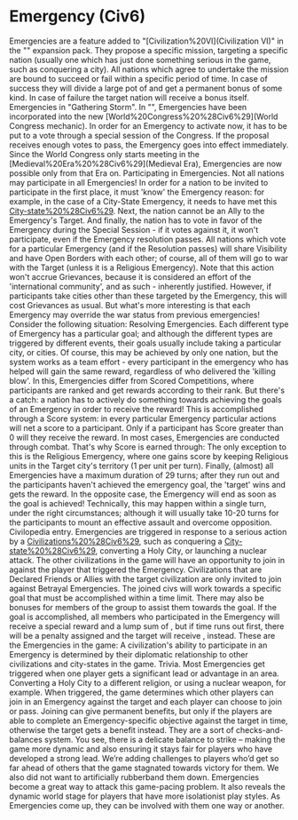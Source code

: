# Emergency (Civ6)

Emergencies are a feature added to "[Civilization%20VI](Civilization VI)" in the "" expansion pack. They propose a specific mission, targeting a specific nation (usually one which has just done something serious in the game, such as conquering a city). All nations which agree to undertake the mission are bound to succeed or fail within a specific period of time. In case of success they will divide a large pot of and get a permanent bonus of some kind. In case of failure the target nation will receive a bonus itself.
Emergencies in "Gathering Storm".
In "", Emergencies have been incorporated into the new [World%20Congress%20%28Civ6%29](World Congress mechanic). In order for an Emergency to activate now, it has to be put to a vote through a special session of the Congress. If the proposal receives enough votes to pass, the Emergency goes into effect immediately.
Since the World Congress only starts meeting in the [Medieval%20Era%20%28Civ6%29](Medieval Era), Emergencies are now possible only from that Era on.
Participating in Emergencies.
Not all nations may participate in all Emergencies! In order for a nation to be invited to participate in the first place, it must 'know' the Emergency reason: for example, in the case of a City-State Emergency, it needs to have met this [City-state%20%28Civ6%29](City-state). Next, the nation cannot be an Ally to the Emergency's Target. And finally, the nation has to vote in favor of the Emergency during the Special Session - if it votes against it, it won't participate, even if the Emergency resolution passes.
All nations which vote for a particular Emergency (and if the Resolution passes) will share Visibility and have Open Borders with each other; of course, all of them will go to war with the Target (unless it is a Religious Emergency). Note that this action won't accrue Grievances, because it is considered an effort of the 'international community', and as such - inherently justified. However, if participants take cities other than these targeted by the Emergency, this will cost Grievances as usual.
But what's more interesting is that each Emergency may override the war status from previous emergencies! Consider the following situation:
Resolving Emergencies.
Each different type of Emergency has a particular goal; and although the different types are triggered by different events, their goals usually include taking a particular city, or cities. Of course, this may be achieved by only one nation, but the system works as a team effort - every participant in the emergency who has helped will gain the same reward, regardless of who delivered the 'killing blow'. In this, Emergencies differ from Scored Competitions, where participants are ranked and get rewards according to their rank. But there's a catch: a nation has to actively do something towards achieving the goals of an Emergency in order to receive the reward! This is accomplished through a Score system: in every particular Emergency particular actions will net a score to a participant. Only if a participant has Score greater than 0 will they receive the reward.
In most cases, Emergencies are conducted through combat. That's why Score is earned through:
The only exception to this is the Religious Emergency, where one gains score by keeping Religious units in the Target city's territory (1 per unit per turn). 
Finally, (almost) all Emergencies have a maximum duration of 29 turns; after they run out and the participants haven't achieved the emergency goal, the 'target' wins and gets the reward. In the opposite case, the Emergency will end as soon as the goal is achieved! Technically, this may happen within a single turn, under the right circumstances; although it will usually take 10-20 turns for the participants to mount an effective assault and overcome opposition. 
Civilopedia entry.
Emergencies are triggered in response to a serious action by a [Civilizations%20%28Civ6%29](civilization), such as conquering a [City-state%20%28Civ6%29](city-state), converting a Holy City, or launching a nuclear attack. The other civilizations in the game will have an opportunity to join in against the player that triggered the Emergency. Civilizations that are Declared Friends or Allies with the target civilization are only invited to join against Betrayal Emergencies.
The joined civs will work towards a specific goal that must be accomplished within a time limit. There may also be bonuses for members of the group to assist them towards the goal. If the goal is accomplished, all members who participated in the Emergency will receive a special reward and a lump sum of , but if time runs out first, there will be a penalty assigned and the target will receive , instead.
These are the Emergencies in the game:
A civilization's ability to participate in an Emergency is determined by their diplomatic relationship to other civilizations and city-states in the game.
Trivia.
Most Emergencies get triggered when one player gets a significant lead or advantage in an area. Converting a Holy City to a different religion, or using a nuclear weapon, for example. When triggered, the game determines which other players can join in an Emergency against the target and each player can choose to join or pass. Joining can give permanent benefits, but only if the players are able to complete an Emergency-specific objective against the target in time, otherwise the target gets a benefit instead.
They are a sort of checks-and-balances system. You see, there is a delicate balance to strike – making the game more dynamic and also ensuring it stays fair for players who have developed a strong lead. We’re adding challenges to players who’d get so far ahead of others that the game stagnated towards victory for them. We also did not want to artificially rubberband them down. Emergencies become a great way to attack this game-pacing problem. It also reveals the dynamic world stage for players that have more isolationist play styles. As Emergencies come up, they can be involved with them one way or another.
